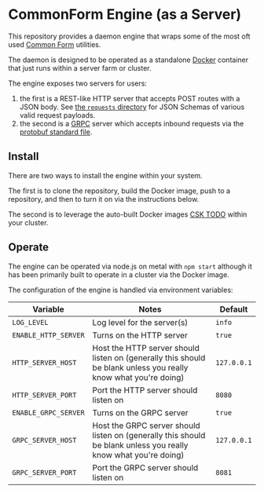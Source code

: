 # CommonForm Engine (as a Server)

This repository provides a daemon engine that wraps some of the most oft used [Common Form](https://github.com/commonform) utilities.

The daemon is designed to be operated as a standalone [Docker](./Dockerfile) container that just runs within a server farm or cluster.

The engine exposes two servers for users:

1. the first is a REST-like HTTP server that accepts POST routes with a JSON body. See [the `requests` directory](./requests) for JSON Schemas of various valid request payloads.
2. the second is a [GRPC](https://grpc.io) server which accepts inbound requests via the [protobuf standard file](./requests/commonform.proto).

## Install

There are two ways to install the engine within your system.

The first is to clone the repository, build the Docker image, push to a repository, and then to turn it on via the instructions below.

The second is to leverage the auto-built Docker images [CSK TODO](#todo) within your cluster.

## Operate

The engine can be operated via node.js on metal with `npm start` although it has been primarily built to operate in a cluster via the Docker image.

The configuration of the engine is handled via environment variables:

| **Variable** | **Notes** | **Default** |
|------------|--------|------------------|
| `LOG_LEVEL` | Log level for the server(s) | `info` |
| `ENABLE_HTTP_SERVER` | Turns on the HTTP server | `true` |
| `HTTP_SERVER_HOST` | Host the HTTP server should listen on (generally this should be blank unless you really know what you're doing) | `127.0.0.1` |
| `HTTP_SERVER_PORT` | Port the HTTP server should listen on | `8080` |
| `ENABLE_GRPC_SERVER` | Turns on the GRPC server | `true` |
| `GRPC_SERVER_HOST` | Host the GRPC server should listen on (generally this should be blank unless you really know what you're doing) | `127.0.0.1` |
| `GRPC_SERVER_PORT` | Port the GRPC server should listen on | `8081` |
